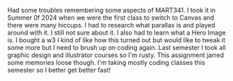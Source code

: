 Had some troubles remembering some aspects of MART341. I took it in Summer 0f 2024 when we were the first class to switch to Canvas and there were many hiccups. I had to research what parallax is and played around with it. I still not sure about it. I also had to learn what a Hero Image is. I bought a w3 I kind of like how this turned out but would like to tweak it some more but I need to brush up on coding again. Last semester I took all graphic design and illustrator courses so I'm rusty. This assignment jarred some memories loose though. I'm taking mostly coding classes this semester so I better get better fast!
